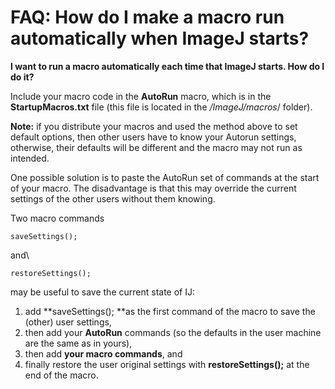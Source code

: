 # FAQ: How do I make a macro run automatically when ImageJ starts?

**I want to run a macro automatically each time that ImageJ starts. How
do I do it?**

Include your macro code in the **AutoRun** macro, which is in the
**StartupMacros.txt** file (this file is located in the
*/ImageJ/macros*/ folder).

**Note:** if you distribute your macros and used the method above to set
default options, then other users have to know your Autorun settings,
otherwise, their defaults will be different and the macro may not run as
intended.

One possible solution is to paste the AutoRun set of commands at the
start of your macro. The disadvantage is that this may override the
current settings of the other users without them knowing.

Two macro commands

    saveSettings();

and\

    restoreSettings();

may be useful to save the current state of IJ:

1.  add \*\*saveSettings(); \*\*as the first command of the macro to
    save the (other) user settings,
2.  then add your **AutoRun** commands (so the defaults in the user
    machine are the same as in yours),
3.  then add **your macro commands**, and
4.  finally restore the user original settings with
    **restoreSettings();** at the end of the macro.
